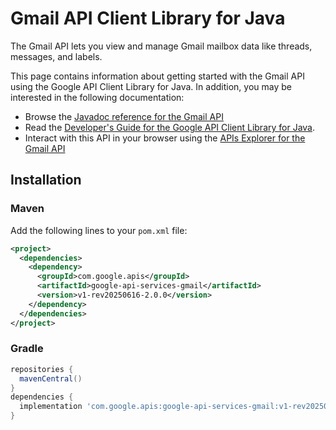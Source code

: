 # Gmail API Client Library for Java

The Gmail API lets you view and manage Gmail mailbox data like threads, messages, and labels.

This page contains information about getting started with the Gmail API
using the Google API Client Library for Java. In addition, you may be interested
in the following documentation:

* Browse the [Javadoc reference for the Gmail API][javadoc]
* Read the [Developer's Guide for the Google API Client Library for Java][google-api-client].
* Interact with this API in your browser using the [APIs Explorer for the Gmail API][api-explorer]

## Installation

### Maven

Add the following lines to your `pom.xml` file:

```xml
<project>
  <dependencies>
    <dependency>
      <groupId>com.google.apis</groupId>
      <artifactId>google-api-services-gmail</artifactId>
      <version>v1-rev20250616-2.0.0</version>
    </dependency>
  </dependencies>
</project>
```

### Gradle

```gradle
repositories {
  mavenCentral()
}
dependencies {
  implementation 'com.google.apis:google-api-services-gmail:v1-rev20250616-2.0.0'
}
```

[javadoc]: https://googleapis.dev/java/google-api-services-gmail/latest/index.html
[google-api-client]: https://github.com/googleapis/google-api-java-client/
[api-explorer]: https://developers.google.com/apis-explorer/#p/gmail/v1/
